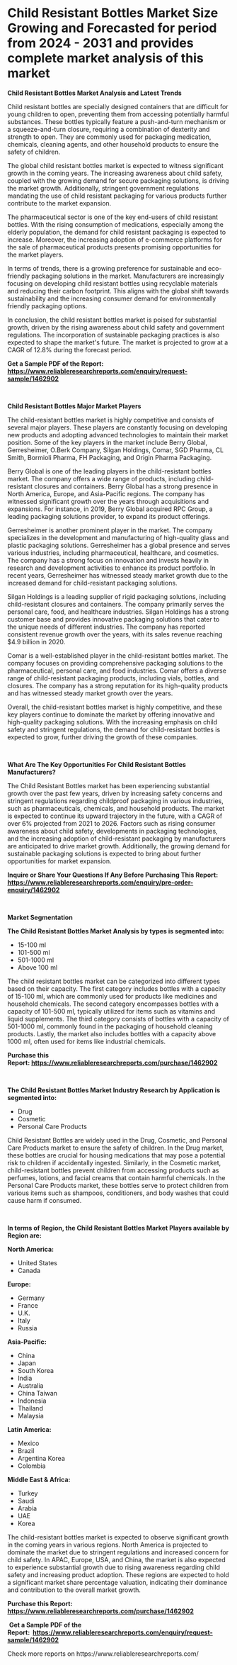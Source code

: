 <p><h1>Child Resistant Bottles Market Size Growing and Forecasted for period from 2024 - 2031 and provides complete market analysis of this market</h1></p><p><strong>Child Resistant Bottles Market Analysis and Latest Trends</strong></p>
<p><p>Child resistant bottles are specially designed containers that are difficult for young children to open, preventing them from accessing potentially harmful substances. These bottles typically feature a push-and-turn mechanism or a squeeze-and-turn closure, requiring a combination of dexterity and strength to open. They are commonly used for packaging medication, chemicals, cleaning agents, and other household products to ensure the safety of children.</p><p>The global child resistant bottles market is expected to witness significant growth in the coming years. The increasing awareness about child safety, coupled with the growing demand for secure packaging solutions, is driving the market growth. Additionally, stringent government regulations mandating the use of child resistant packaging for various products further contribute to the market expansion.</p><p>The pharmaceutical sector is one of the key end-users of child resistant bottles. With the rising consumption of medications, especially among the elderly population, the demand for child resistant packaging is expected to increase. Moreover, the increasing adoption of e-commerce platforms for the sale of pharmaceutical products presents promising opportunities for the market players.</p><p>In terms of trends, there is a growing preference for sustainable and eco-friendly packaging solutions in the market. Manufacturers are increasingly focusing on developing child resistant bottles using recyclable materials and reducing their carbon footprint. This aligns with the global shift towards sustainability and the increasing consumer demand for environmentally friendly packaging options.</p><p>In conclusion, the child resistant bottles market is poised for substantial growth, driven by the rising awareness about child safety and government regulations. The incorporation of sustainable packaging practices is also expected to shape the market's future. The market is projected to grow at a CAGR of 12.8% during the forecast period.</p></p>
<p><strong>Get a Sample PDF of the Report:&nbsp; <a href="https://www.reliableresearchreports.com/enquiry/request-sample/1462902">https://www.reliableresearchreports.com/enquiry/request-sample/1462902</a></strong></p>
<p>&nbsp;</p>
<p><strong>Child Resistant Bottles Major Market Players</strong></p>
<p><p>The child-resistant bottles market is highly competitive and consists of several major players. These players are constantly focusing on developing new products and adopting advanced technologies to maintain their market position. Some of the key players in the market include Berry Global, Gerresheimer, O.Berk Company, Silgan Holdings, Comar, SGD Pharma, CL Smith, Bormioli Pharma, FH Packaging, and Origin Pharma Packaging.</p><p>Berry Global is one of the leading players in the child-resistant bottles market. The company offers a wide range of products, including child-resistant closures and containers. Berry Global has a strong presence in North America, Europe, and Asia-Pacific regions. The company has witnessed significant growth over the years through acquisitions and expansions. For instance, in 2019, Berry Global acquired RPC Group, a leading packaging solutions provider, to expand its product offerings.</p><p>Gerresheimer is another prominent player in the market. The company specializes in the development and manufacturing of high-quality glass and plastic packaging solutions. Gerresheimer has a global presence and serves various industries, including pharmaceutical, healthcare, and cosmetics. The company has a strong focus on innovation and invests heavily in research and development activities to enhance its product portfolio. In recent years, Gerresheimer has witnessed steady market growth due to the increased demand for child-resistant packaging solutions.</p><p>Silgan Holdings is a leading supplier of rigid packaging solutions, including child-resistant closures and containers. The company primarily serves the personal care, food, and healthcare industries. Silgan Holdings has a strong customer base and provides innovative packaging solutions that cater to the unique needs of different industries. The company has reported consistent revenue growth over the years, with its sales revenue reaching $4.9 billion in 2020.</p><p>Comar is a well-established player in the child-resistant bottles market. The company focuses on providing comprehensive packaging solutions to the pharmaceutical, personal care, and food industries. Comar offers a diverse range of child-resistant packaging products, including vials, bottles, and closures. The company has a strong reputation for its high-quality products and has witnessed steady market growth over the years.</p><p>Overall, the child-resistant bottles market is highly competitive, and these key players continue to dominate the market by offering innovative and high-quality packaging solutions. With the increasing emphasis on child safety and stringent regulations, the demand for child-resistant bottles is expected to grow, further driving the growth of these companies.</p></p>
<p>&nbsp;</p>
<p><strong>What Are The Key Opportunities For Child Resistant Bottles Manufacturers?</strong></p>
<p><p>The Child Resistant Bottles market has been experiencing substantial growth over the past few years, driven by increasing safety concerns and stringent regulations regarding childproof packaging in various industries, such as pharmaceuticals, chemicals, and household products. The market is expected to continue its upward trajectory in the future, with a CAGR of over 6% projected from 2021 to 2026. Factors such as rising consumer awareness about child safety, developments in packaging technologies, and the increasing adoption of child-resistant packaging by manufacturers are anticipated to drive market growth. Additionally, the growing demand for sustainable packaging solutions is expected to bring about further opportunities for market expansion.</p></p>
<p><strong>Inquire or Share Your Questions If Any Before Purchasing This Report: <a href="https://www.reliableresearchreports.com/enquiry/pre-order-enquiry/1462902">https://www.reliableresearchreports.com/enquiry/pre-order-enquiry/1462902</a></strong></p>
<p>&nbsp;</p>
<p><strong>Market Segmentation</strong></p>
<p><strong>The Child Resistant Bottles Market Analysis by types is segmented into:</strong></p>
<p><ul><li>15-100 ml</li><li>101-500 ml</li><li>501-1000 ml</li><li>Above 100 ml</li></ul></p>
<p><p>The child resistant bottles market can be categorized into different types based on their capacity. The first category includes bottles with a capacity of 15-100 ml, which are commonly used for products like medicines and household chemicals. The second category encompasses bottles with a capacity of 101-500 ml, typically utilized for items such as vitamins and liquid supplements. The third category consists of bottles with a capacity of 501-1000 ml, commonly found in the packaging of household cleaning products. Lastly, the market also includes bottles with a capacity above 1000 ml, often used for items like industrial chemicals.</p></p>
<p><strong>Purchase this Report:&nbsp;<a href="https://www.reliableresearchreports.com/purchase/1462902">https://www.reliableresearchreports.com/purchase/1462902</a></strong></p>
<p>&nbsp;</p>
<p><strong>The Child Resistant Bottles Market Industry Research by Application is segmented into:</strong></p>
<p><ul><li>Drug</li><li>Cosmetic</li><li>Personal Care Products</li></ul></p>
<p><p>Child Resistant Bottles are widely used in the Drug, Cosmetic, and Personal Care Products market to ensure the safety of children. In the Drug market, these bottles are crucial for housing medications that may pose a potential risk to children if accidentally ingested. Similarly, in the Cosmetic market, child-resistant bottles prevent children from accessing products such as perfumes, lotions, and facial creams that contain harmful chemicals. In the Personal Care Products market, these bottles serve to protect children from various items such as shampoos, conditioners, and body washes that could cause harm if consumed.</p></p>
<p>&nbsp;</p>
<p><strong>In terms of Region, the Child Resistant Bottles Market Players available by Region are:</strong></p>
<p>
    <p> <strong> North America: </strong>
        <ul>
            <li>United States</li>
            <li>Canada</li>
        </ul>
        </p> 
    <p> <strong> Europe: </strong>
        <ul>
            <li>Germany</li>
            <li>France</li>
            <li>U.K.</li>
            <li>Italy</li>
            <li>Russia</li>
        </ul>
        </p> 
    <p> <strong> Asia-Pacific: </strong>
        <ul>
            <li>China</li>
            <li>Japan</li>
            <li>South Korea</li>
            <li>India</li>
            <li>Australia</li>
            <li>China Taiwan</li>
            <li>Indonesia</li>
            <li>Thailand</li>
            <li>Malaysia</li>
        </ul>
        </p> 
    <p> <strong> Latin America: </strong>
        <ul>
            <li>Mexico</li>
            <li>Brazil</li>
            <li>Argentina Korea</li>
            <li>Colombia</li>
        </ul>
        </p> 
    <p> <strong> Middle East & Africa: </strong>
        <ul>
            <li>Turkey</li>
            <li>Saudi</li>
            <li>Arabia</li>
            <li>UAE</li>
            <li>Korea</li>
        </ul>
    </p>
    </p>
<p><p>The child-resistant bottles market is expected to observe significant growth in the coming years in various regions. North America is projected to dominate the market due to stringent regulations and increased concern for child safety. In APAC, Europe, USA, and China, the market is also expected to experience substantial growth due to rising awareness regarding child safety and increasing product adoption. These regions are expected to hold a significant market share percentage valuation, indicating their dominance and contribution to the overall market growth.</p></p>
<p><strong>Purchase this Report: <a href="https://www.reliableresearchreports.com/purchase/1462902">https://www.reliableresearchreports.com/purchase/1462902</a></strong></p>
<p>&nbsp;<strong>Get a Sample PDF of the Report:&nbsp;&nbsp;<a href="https://www.reliableresearchreports.com/enquiry/request-sample/1462902">https://www.reliableresearchreports.com/enquiry/request-sample/1462902</a></strong></p>
<p><strong></strong></p>
<p>Check more reports on https://www.reliableresearchreports.com/</p>